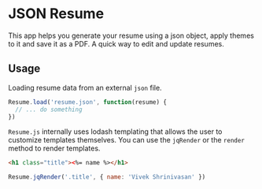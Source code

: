 # JSON Resume

This app helps you generate your resume using a json object, apply themes to it and save it as a PDF. A quick way to edit and update resumes.

## Usage

Loading resume data from an external `json` file. 

```javascript
Resume.load('resume.json', function(resume) {
  // ... do something
})
```

`Resume.js` internally uses lodash templating that allows the user to customize templates themselves. You can use the `jqRender` or the `render` method to render templates.

```html
<h1 class="title"><%= name %></h1>
```

```javascript
Resume.jqRender('.title', { name: 'Vivek Shrinivasan' })
```